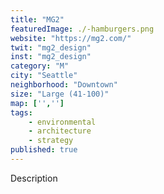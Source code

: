 ```yaml
---
title: "MG2"
featuredImage: ./-hamburgers.png
website: "https://mg2.com/"
twit: "mg2_design"
inst: "mg2_design"
category: "M"
city: "Seattle"
neighborhood: "Downtown"
size: "Large (41-100)"
map: ['','']
tags:
    - environmental
    - architecture
    - strategy
published: true
---
```


Description
